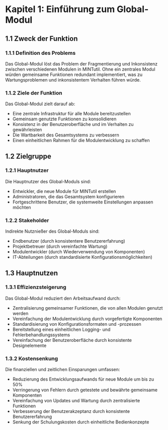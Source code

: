 # Kapitel 1: Einführung zum Global-Modul

## 1.1 Zweck der Funktion
### 1.1.1 Definition des Problems
Das Global-Modul löst das Problem der Fragmentierung und Inkonsistenz zwischen verschiedenen Modulen in MINTutil. Ohne ein zentrales Modul würden gemeinsame Funktionen redundant implementiert, was zu Wartungsproblemen und inkonsistentem Verhalten führen würde.

### 1.1.2 Ziele der Funktion
Das Global-Modul zielt darauf ab:
- Eine zentrale Infrastruktur für alle Module bereitzustellen
- Gemeinsam genutzte Funktionen zu konsolidieren
- Konsistenz in der Benutzeroberfläche und im Verhalten zu gewährleisten
- Die Wartbarkeit des Gesamtsystems zu verbessern
- Einen einheitlichen Rahmen für die Modulentwicklung zu schaffen

## 1.2 Zielgruppe
### 1.2.1 Hauptnutzer
Die Hauptnutzer des Global-Moduls sind:
- Entwickler, die neue Module für MINTutil erstellen
- Administratoren, die das Gesamtsystem konfigurieren
- Fortgeschrittene Benutzer, die systemweite Einstellungen anpassen möchten

### 1.2.2 Stakeholder
Indirekte Nutznießer des Global-Moduls sind:
- Endbenutzer (durch konsistentere Benutzererfahrung)
- Projektbetreuer (durch vereinfachte Wartung)
- Modulentwickler (durch Wiederverwendung von Komponenten)
- IT-Abteilungen (durch standardisierte Konfigurationsmöglichkeiten)

## 1.3 Hauptnutzen
### 1.3.1 Effizienzsteigerung
Das Global-Modul reduziert den Arbeitsaufwand durch:
- Zentralisierung gemeinsamer Funktionen, die von allen Modulen genutzt werden
- Vereinfachung der Modulentwicklung durch vorgefertigte Komponenten
- Standardisierung von Konfigurationsformaten und -prozessen
- Bereitstellung eines einheitlichen Logging- und Fehlerbehandlungssystems
- Vereinfachung der Benutzeroberfläche durch konsistente Designelemente

### 1.3.2 Kostensenkung
Die finanziellen und zeitlichen Einsparungen umfassen:
- Reduzierung des Entwicklungsaufwands für neue Module um bis zu 50%
- Verringerung von Fehlern durch getestete und bewährte gemeinsame Komponenten
- Vereinfachung von Updates und Wartung durch zentralisierte Funktionen
- Verbesserung der Benutzerakzeptanz durch konsistente Benutzererfahrung
- Senkung der Schulungskosten durch einheitliche Bedienkonzepte
